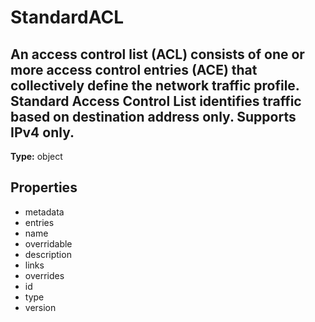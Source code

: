 # StandardACL

## An access control list (ACL) consists of one or more access control entries (ACE) that collectively define the network traffic profile. Standard Access Control List identifies traffic based on destination address only. Supports IPv4 only.

**Type:** object

## Properties
* metadata
* entries
* name
* overridable
* description
* links
* overrides
* id
* type
* version
